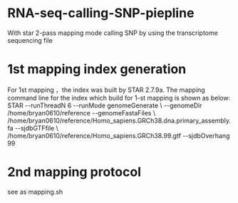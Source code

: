 # RNA-seq-calling-SNP-piepline
With star 2-pass mapping mode calling SNP by using the transcriptome sequencing file
# 1st mapping index generation
For 1st mapping ，the index was built by STAR 2.7.9a. 
The mapping command line for the index which build for 1-st mapping is shown as below:
STAR --runThreadN 6 --runMode genomeGenerate \ --genomeDir /home/bryan0610/reference 
--genomeFastaFiles \ /home/bryan0610/reference/Homo_sapiens.GRCh38.dna.primary_assembly.fa 
--sjdbGTFfile \ /home/bryan0610/reference/Homo_sapiens.GRCh38.99.gtf --sjdbOverhang 99
# 2nd mapping protocol
see as mapping.sh

